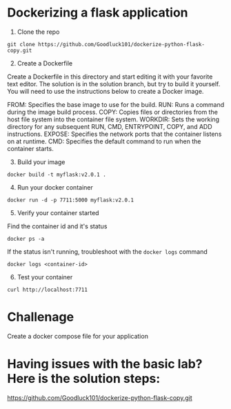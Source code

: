 # Dockerizing a flask application

1. Clone the repo
```
git clone https://github.com/Goodluck101/dockerize-python-flask-copy.git
```
2. Create a Dockerfile

Create a Dockerfile in this directory and start editing it with your favorite text editor. The solution is in the solution branch, but try to build it yourself. You will need to use the instructions below to create a Docker image.

FROM: Specifies the base image to use for the build.
RUN: Runs a command during the image build process.
COPY: Copies files or directories from the host file system into the container file system.
WORKDIR: Sets the working directory for any subsequent RUN, CMD, ENTRYPOINT, COPY, and ADD instructions.
EXPOSE: Specifies the network ports that the container listens on at runtime.
CMD: Specifies the default command to run when the container starts.


3. Build your image

```
docker build -t myflask:v2.0.1 .
```

4. Run your docker container

```
docker run -d -p 7711:5000 myflask:v2.0.1
```

5. Verify your container started

Find the container id and it's status
```
docker ps -a
```
If the status isn't running, troubleshoot with the `docker logs` command

```
docker logs <container-id>
```

6. Test your container

```
curl http://localhost:7711
```

# Challenage

Create a docker compose file for your application 

# Having issues with the basic lab? Here is the solution steps:

https://github.com/Goodluck101/dockerize-python-flask-copy.git
